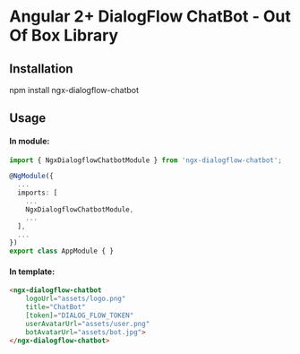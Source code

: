 # Angular 2+ DialogFlow ChatBot - Out Of Box Library

## Installation

npm install ngx-dialogflow-chatbot

## Usage

#### In module:

```typescript
import { NgxDialogflowChatbotModule } from 'ngx-dialogflow-chatbot';

@NgModule({
  ...
  imports: [
    ...
	NgxDialogflowChatbotModule,
	...
  ],
  ...
})
export class AppModule { }
```

#### In template:

```html
<ngx-dialogflow-chatbot 
    logoUrl="assets/logo.png" 
    title="ChatBot"
    [token]="DIALOG_FLOW_TOKEN"
    userAvatarUrl="assets/user.png"
    botAvatarUrl="assets/bot.jpg">
</ngx-dialogflow-chatbot>
```